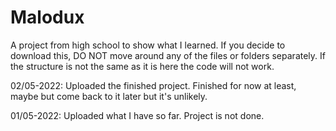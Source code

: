 # Malodux
A project from high school to show what I learned.
If you decide to download this, DO NOT move around any of the files or folders separately.
If the structure is not the same as it is here the code will not work.

02/05-2022:
  Uploaded the finished project.
  Finished for now at least, maybe but come back to it later but it's unlikely.

01/05-2022:
  Uploaded what I have so far.
  Project is not done.
